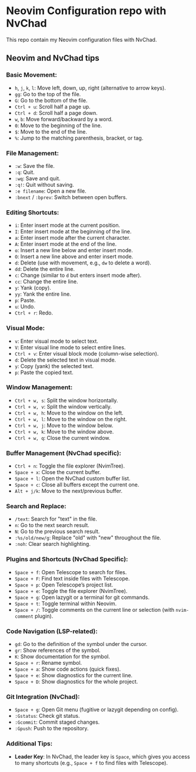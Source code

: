# Neovim Configuration repo with NvChad

This repo contain my Neovim configuration files with NvChad.

## Neovim and NvChad tips


### Basic Movement:
- `h`, `j`, `k`, `l`: Move left, down, up, right (alternative to arrow keys).
- `gg`: Go to the top of the file.
- `G`: Go to the bottom of the file.
- `Ctrl + u`: Scroll half a page up.
- `Ctrl + d`: Scroll half a page down.
- `w`, `b`: Move forward/backward by a word.
- `0`: Move to the beginning of the line.
- `$`: Move to the end of the line.
- `%`: Jump to the matching parenthesis, bracket, or tag.

### File Management:
- `:w`: Save the file.
- `:q`: Quit.
- `:wq`: Save and quit.
- `:q!`: Quit without saving.
- `:e filename`: Open a new file.
- `:bnext` / `:bprev`: Switch between open buffers.

### Editing Shortcuts:
- `i`: Enter insert mode at the current position.
- `I`: Enter insert mode at the beginning of the line.
- `a`: Enter insert mode after the current character.
- `A`: Enter insert mode at the end of the line.
- `o`: Insert a new line below and enter insert mode.
- `O`: Insert a new line above and enter insert mode.
- `d`: Delete (use with movement, e.g., `dw` to delete a word).
- `dd`: Delete the entire line.
- `c`: Change (similar to `d` but enters insert mode after).
- `cc`: Change the entire line.
- `y`: Yank (copy).
- `yy`: Yank the entire line.
- `p`: Paste.
- `u`: Undo.
- `Ctrl + r`: Redo.

### Visual Mode:
- `v`: Enter visual mode to select text.
- `V`: Enter visual line mode to select entire lines.
- `Ctrl + v`: Enter visual block mode (column-wise selection).
- `d`: Delete the selected text in visual mode.
- `y`: Copy (yank) the selected text.
- `p`: Paste the copied text.

### Window Management:
- `Ctrl + w, s`: Split the window horizontally.
- `Ctrl + w, v`: Split the window vertically.
- `Ctrl + w, h`: Move to the window on the left.
- `Ctrl + w, l`: Move to the window on the right.
- `Ctrl + w, j`: Move to the window below.
- `Ctrl + w, k`: Move to the window above.
- `Ctrl + w, q`: Close the current window.

### Buffer Management (NvChad specific):
- `Ctrl + n`: Toggle the file explorer (NvimTree).
- `Space + x`: Close the current buffer.
- `Space + l`: Open the NvChad custom buffer list.
- `Space + c`: Close all buffers except the current one.
- `Alt + j/k`: Move to the next/previous buffer.

### Search and Replace:
- `/text`: Search for "text" in the file.
- `n`: Go to the next search result.
- `N`: Go to the previous search result.
- `:%s/old/new/g`: Replace "old" with "new" throughout the file.
- `:noh`: Clear search highlighting.

### Plugins and Shortcuts (NvChad Specific):
- `Space + f`: Open Telescope to search for files.
- `Space + F`: Find text inside files with Telescope.
- `Space + p`: Open Telescope’s project list.
- `Space + e`: Toggle the file explorer (NvimTree).
- `Space + g`: Open lazygit or a terminal for git commands.
- `Space + t`: Toggle terminal within Neovim.
- `Space + /`: Toggle comments on the current line or selection (with `nvim-comment` plugin).

### Code Navigation (LSP-related):
- `gd`: Go to the definition of the symbol under the cursor.
- `gr`: Show references of the symbol.
- `K`: Show documentation for the symbol.
- `Space + r`: Rename symbol.
- `Space + a`: Show code actions (quick fixes).
- `Space + e`: Show diagnostics for the current line.
- `Space + D`: Show diagnostics for the whole project.

### Git Integration (NvChad):
- `Space + g`: Open Git menu (fugitive or lazygit depending on config).
- `:Gstatus`: Check git status.
- `:Gcommit`: Commit staged changes.
- `:Gpush`: Push to the repository.

### Additional Tips:
- **Leader Key**: In NvChad, the leader key is `Space`, which gives you access to many shortcuts (e.g., `Space + f` to find files with Telescope).
